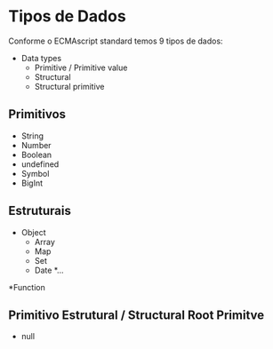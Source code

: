 # Tipos de Dados

Conforme o ECMAscript standard temos 9 tipos de dados:

* Data types
    * Primitive / Primitive value
    * Structural
    * Structural primitive

## Primitivos

* String
* Number
* Boolean
* undefined
* Symbol
* BigInt

## Estruturais

* Object
    * Array
    * Map
    * Set
    * Date
    *...

*Function

## Primitivo Estrutural / Structural Root Primitve

* null
